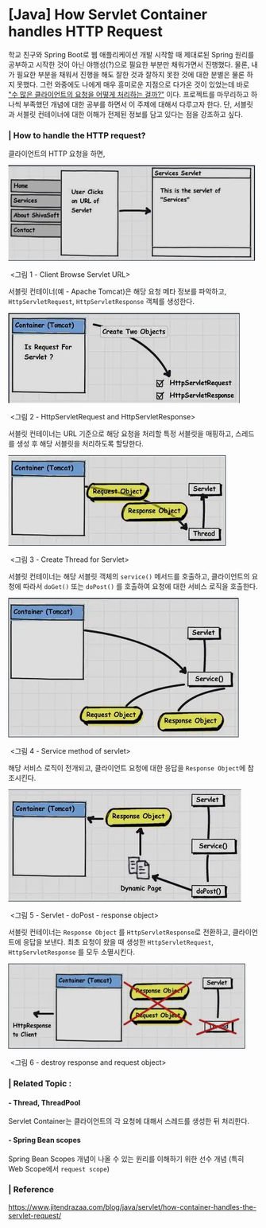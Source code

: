 

# [Java] How Servlet Container handles HTTP Request



학교 친구와 Spring Boot로 웹 애플리케이션 개발 시작할 때 제대로된 Spring 원리를 공부하고 시작한 것이 아닌 야행성(?)으로 필요한 부분만 채워가면서 진행했다. 물론, 내가 필요한 부분을 채워서 진행을 해도 잘한 것과 잘하지 못한 것에 대한 분별은 물론 하지 못했다. 그런 와중에도 나에게 매우 흥미로운 지점으로 다가온 것이 있었는데 바로 <u>"수 많은 클라이언트의 요청을 어떻게 처리하는 걸까?"</u> 이다. 프로젝트를 마무리하고 하나씩 부족했던 개념에 대한 공부를 하면서 이 주제에 대해서 다루고자 한다. 단, 서블릿과 서블릿 컨테이너에 대한 이해가 전제된 정보를 담고 있다는 점을 강조하고 싶다.



### | How to handle the HTTP request?

클라이언트의 HTTP 요청을 하면, 

![image-20210714143332087](./imgs/how-to-handle-request-sc1.png)

​													<그림 1 - Client Browse Servlet URL> 

서블릿 컨테이너(예 - Apache Tomcat)은 해당 요청 메타 정보를 파악하고, `HttpServletRequest`, `HttpServletResponse` 객체를 생성한다. 

![image-20210714143332087](./imgs/how-to-handle-request-sc2.png)

​													    <그림 2 - HttpServletRequest and HttpServletResponse> 

서블릿 컨테이너는 URL 기준으로 해당 요청을 처리할 특정 서블릿을 매핑하고, 스레드를 생성 후 해당 서블릿을 처리하도록 할당한다. 

![image-20210714143332087](./imgs/how-to-handle-request-sc3.png)

​													  	<그림 3 - Create Thread for Servlet> 

서블릿 컨테이너는 해당 서블릿 객체의 `service()` 메서드를 호출하고, 클라이언트의 요청에 따라서 `doGet()` 또는 `doPost()` 를 호출하여 요청에 대한 서비스 로직을 호출한다.

![image-20210714143332087](./imgs/how-to-handle-request-sc4.png)

​														<그림 4 - Service method of servlet> 		

해당 서비스 로직이 전개되고, 클라이언트 요청에 대한 응답을 `Response Object`에 참조시킨다.														

![image-20210714143332087](./imgs/how-to-handle-request-sc5.png)

​													  <그림 5 - Servlet - doPost - response object> 

서블릿 컨테이너는  `Response Object` 를 `HttpServletResponse`로 전환하고, 클라이언트에 응답을 보낸다. 최초 요청이 왔을 때 생성한 `HttpServletRequest`, `HttpServletResponse` 를 모두 소멸시킨다. 

![image-20210714143332087](./imgs/how-to-handle-request-sc6.png)

​													   <그림 6 - destroy response and request object>





### | Related Topic : 

#### - Thread, ThreadPool

Servlet Container는 클라이언트의 각 요청에 대해서 스레드를 생성한 뒤 처리한다. 

#### - Spring Bean scopes

Spring Bean Scopes 개념이 나올 수 있는 원리를 이해하기 위한 선수 개념 (특히 Web Scope에서 `request scope`) 





### | Reference 

https://www.jitendrazaa.com/blog/java/servlet/how-container-handles-the-servlet-request/